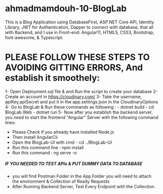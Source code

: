 # ahmadmamdouh-10-BlogLab
This is a Blog Application using DatabaseFirst, ASP.NET Core API, Identity Library, JWT for Authentication, Dapper to connect with database, that all with Backend, and I use in Front-end: Angular11, HTML5, CSS3, Bootstrap, font-awesome, &amp; Typescript.

# PLEASE FOLLOW THESE STEPS TO AVOIDING GITTING ERRORS, And establish it smoothely:

1- Open Deployment.sql file & and Run the script to create your database
2- Create an account in https://cloudinary.com/
3- Take the username, apiKey,apiSecret and put it in the app.settings.json in the CloudinaryOptions
4- Go to BlogLab & Run these commands as following :
        -  dotnet build
        - cd BlogLab.Web
        - dotnet run
5- Now after you establish the backend server, you need to start the frontend "Angular" Server with the following command lines: 
   * Please Check if you already have installed Node.js 
   * Then install AngularCli
   * Open the BlogLab-UI with cmd 
    - cd ../BlogLab-UI
   * Run this command line : npm install
   * Run this command :      ng serve -o

##### IF YOU NEEDED TO TEST APIs & PUT DUMMY DATA TO DATABASE ######
* you will find Postman Folder in the App.Folder you will need to attach the environment & Collection of Ready Requests 
* After Running Backend Server, Test Every Endpoint with the Collection.
